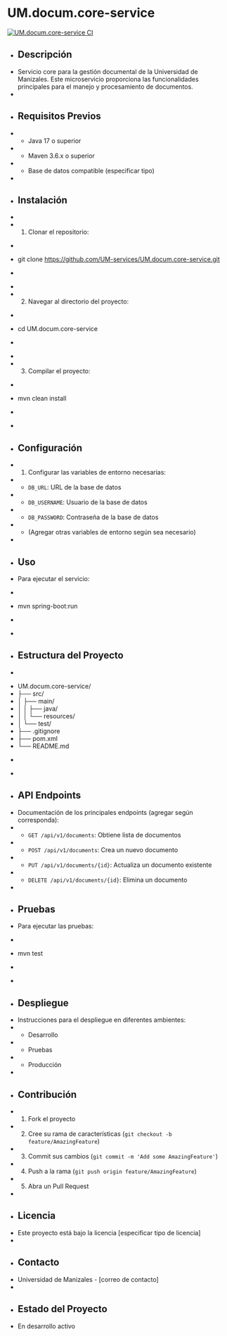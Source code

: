# UM.docum.core-service

[![UM.docum.core-service CI](https://github.com/UM-services/UM.docum.core-service/actions/workflows/maven.yml/badge.svg?branch=main)](https://github.com/UM-services/UM.docum.core-service/actions/workflows/maven.yml)

+ ## Descripción
+ Servicio core para la gestión documental de la Universidad de Manizales. Este microservicio proporciona las funcionalidades principales para el manejo y procesamiento de documentos.
+
+ ## Requisitos Previos
+ - Java 17 o superior
+ - Maven 3.6.x o superior
+ - Base de datos compatible (especificar tipo)
+
+ ## Instalación
+
+ 1. Clonar el repositorio:
+ ```bash
+ git clone https://github.com/UM-services/UM.docum.core-service.git
+ ```
+
+ 2. Navegar al directorio del proyecto:
+ ```bash
+ cd UM.docum.core-service
+ ```
+
+ 3. Compilar el proyecto:
+ ```bash
+ mvn clean install
+ ```
+
+ ## Configuración
+ 1. Configurar las variables de entorno necesarias:
+    - `DB_URL`: URL de la base de datos
+    - `DB_USERNAME`: Usuario de la base de datos
+    - `DB_PASSWORD`: Contraseña de la base de datos
+    - (Agregar otras variables de entorno según sea necesario)
+
+ ## Uso
+ Para ejecutar el servicio:
+ ```bash
+ mvn spring-boot:run
+ ```
+
+ ## Estructura del Proyecto
+ ```
+ UM.docum.core-service/
+ ├── src/
+ │   ├── main/
+ │   │   ├── java/
+ │   │   └── resources/
+ │   └── test/
+ ├── .gitignore
+ ├── pom.xml
+ └── README.md
+ ```
+
+ ## API Endpoints
+ Documentación de los principales endpoints (agregar según corresponda):
+ - `GET /api/v1/documents`: Obtiene lista de documentos
+ - `POST /api/v1/documents`: Crea un nuevo documento
+ - `PUT /api/v1/documents/{id}`: Actualiza un documento existente
+ - `DELETE /api/v1/documents/{id}`: Elimina un documento
+
+ ## Pruebas
+ Para ejecutar las pruebas:
+ ```bash
+ mvn test
+ ```
+
+ ## Despliegue
+ Instrucciones para el despliegue en diferentes ambientes:
+ - Desarrollo
+ - Pruebas
+ - Producción
+
+ ## Contribución
+ 1. Fork el proyecto
+ 2. Cree su rama de características (`git checkout -b feature/AmazingFeature`)
+ 3. Commit sus cambios (`git commit -m 'Add some AmazingFeature'`)
+ 4. Push a la rama (`git push origin feature/AmazingFeature`)
+ 5. Abra un Pull Request
+
+ ## Licencia
+ Este proyecto está bajo la licencia [especificar tipo de licencia]
+
+ ## Contacto
+ Universidad de Manizales - [correo de contacto]
+
+ ## Estado del Proyecto
+ En desarrollo activo
